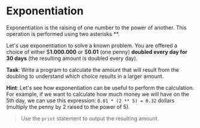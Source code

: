 # Exponentiation

Exponentiation is the raising of one number to the power of another.
This operation is performed using two asterisks \*\*.

Let's use exponentiation to solve a known problem. You are offered a choice of either $**1.000.000** or $**0.01** (one penny) **doubled every day for 30 days** (the resulting amount is doubled every day).

**Task**: Write a program to calculate the amount that will result from the doubling to understand which choice results in a larger amount.

**Hint**: Let's see how exponentiation can be useful to perform the calculation. For example, if we want to calculate how much money we will have on the 5th day, we can use this expression: `0.01 * (2 ** 5) = 0.32` dollars (multiply the penny by 2 raised to the power of 5).

>Use the `print` statement to output the resulting amount.